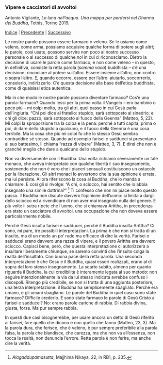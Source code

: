 <link rel="stylesheet" href="../assets/style.css">

### Vipere e cacciatori di avvoltoi

Antonio Vigilante, _La luna nell’acqua. Una mappa per perdersi nel Dharma del Buddha_, Tethis, Torino 2019.

[Indice](index.md) | [Precedente](veleno-o-farmaco.md) | [Successivo](nonmenzogna.md)

Le nostre parole possono essere farmaco o veleno. Se le usiamo come veleno, come arma, possiamo acquisire qualche forma di potere sugli altri; le parole, così usate, possono servire non poco al nostro successo personale o al successo di qualche _noi_ in cui ci riconosciamo. Dietro la decisione di usare le parole come farmaco, e non come veleno – in questo, in definitiva, consiste la retta parola (_samma vaca_) buddhista – c’è una decisione: rinunciare al potere sull’altro. Essere insieme all’altro, non contro o sopra l’altro. E, quando occorre, essere per l’altro: aiutarlo, soccorrerlo, consolarlo, indirizzarlo. C’è questa decisione alla base dell’etica buddhista, come di qualsiasi etica autentica.

Ma in che modo le nostre parole possono diventare farmaco? Cos’è una parola-farmaco? Quando lessi per la prima volta il Vangelo – ero bambino o poco più – mi colpì molto, tra gli altri, quel passo in cui Gesù parla dell’ingiuria. “Chi poi dice al fratello: stupido, sarà sottoposto al sinedrio; e chi gli dice: pazzo, sarà sottoposto al fuoco della Geenna” (Matteo, 5, 22). Mi colpì la sproporzione tra la colpa e la pena: perché a tutti capita, prima o poi, di dare dello stupido a qualcuno, e il fuoco della Geenna è una cosa terribile. Ma la cosa che più mi colpì fu che lo stesso Gesù sembra contraddire sé stesso. Quando ad esempio farisei e sadducei si presentano al suo battesimo, li chiama “razza di vipere” (Matteo, 3, 7). E direi che non è granché meglio che dare a qualcuno dello stupido.

Non va diversamente con il Buddha. Una volta richiamò severamente un tale monaco, che aveva interpretato con qualche libertà il suo insegnamento, sostenendo che non è vero che i piaceri sensuali costituiscono un ostacolo per la liberazione. Gli altri monaci lo avvertono che la sua opinione è errata, ma lui persiste. Allora riferiscono la cosa al Buddha, che lo manda a chiamare. E così gli si rivolge: “A chi, o sciocco, hai sentito che io abbia insegnato una simile dottrina?” [^41] Ti confesso che non mi piace molto questo passo. Il Buddha non discute davvero l’opinione dell’uomo: si limita a dargli dello sciocco ed a rivendicare di non aver mai insegnato nulla del genere. E più volte il sutra ripete che l’uomo, che si chiamava Arittha, in precedenza era stato un cacciatore di avvoltoi, una occupazione che non doveva essere particolarmente nobile.

Perché Gesù insulta farisei e sadducei, perché il Buddha insulta Arittha? Ci sono, mi pare, tre possibili interpretazioni. La prima è che non si tratta di un insulto, ma di un modo un po’ rude ma efficace di dire la verità. Farisei e sadducei erano davvero una razza di vipere, e il povero Arittha era davvero sciocco. Capisci bene, però, che questa interpretazione ci autorizzerà a insultare liberamente chiunque, se saremo convinti che l’insulto colga la realtà dell’insultato. Con buona pace della retta parola. Una seconda interpretazione è che Gesù e il Buddha, quasi esseri realizzati, erano al di sopra del loro stesso insegnamento. La scarto subito, almeno per quanto riguarda il Buddha, la cui credibilità è interamente legata al suo metodo: non seguire intenzionalmente la via da lui stesso indicata avrebbe confuso i discepoli. Ritengo più credibile, se non si tratta di una aggiunta posteriore, una terza interpretazione: il Buddha ha semplicemente sbagliato. Perché era umano, e gli umani sbagliano. Le parole del Buddha in quel caso sono state farmaco? Difficile crederlo. E sono state farmaco le parole di Gesù Cristo a farisei e sadducei? No: erano parole cariche di rabbia. Di rabbia divina, giusta, forse. Ma pur sempre rabbia.

In questi due casi bisognerebbe, per usare ancora un detto di Gesù riferito ai farisei, fare quello che dicono e non quello che fanno (Matteo, 23, 3). Ma la parola dura, che ferisce, che è veleno, è pur sempre preferibile alla parola falsa, la parola che blandisce, che carezza, ma che non va all’essenza, non tocca la realtà, non denuncia l’errore. Retta parola è non ferire, ma anche dire la verità.

[^41]: *Alagaddupamasutta*, Majjhima Nikaya, 22, in RB1, p. 235.

